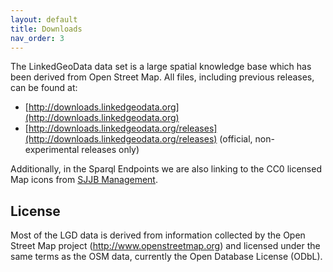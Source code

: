 ```yaml
---
layout: default
title: Downloads
nav_order: 3
---
```


The LinkedGeoData data set is a large spatial knowledge base which has been derived from Open Street Map.
All files, including previous releases, can be found at:

* [http://downloads.linkedgeodata.org](http://downloads.linkedgeodata.org) 
* [http://downloads.linkedgeodata.org/releases](http://downloads.linkedgeodata.org/releases) (official, non-experimental releases only)


Additionally, in the Sparql Endpoints we are also linking to the CC0 licensed Map icons from [SJJB Management](http://www.sjjb.co.uk/mapicons/).

## License

Most of the LGD data is derived from information collected by the Open Street Map project (http://www.openstreetmap.org) and licensed under the same terms as the OSM data, currently the Open Database License (ODbL).
